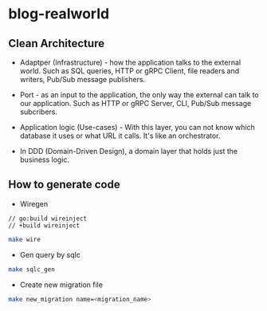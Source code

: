 # blog-realworld

## Clean Architecture

- Adaptper (Infrastructure) - how the application talks to the external world. Such as SQL queries, HTTP or gRPC Client, file readers and writers, Pub/Sub message publishers.

- Port - as an input to the application, the only way the external can talk to our application. Such as HTTP or gRPC Server, CLI, Pub/Sub message subcribers.

- Application logic (Use-cases) - With this layer, you can not know which database it uses or what URL it calls. It's like an orchestrator.

- In DDD (Domain-Driven Design), a domain layer that holds just the business logic.

## How to generate code

- Wiregen

```golang
// go:build wireinject
// +build wireinject
```

```bash
make wire
```

- Gen query by sqlc

```bash
make sqlc_gen
```

- Create new migration file

```bash
make new_migration name=<migration_name>
```

